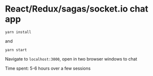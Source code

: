 # React/Redux/sagas/socket.io chat app

```
yarn install
```

and

```
yarn start
```

Navigate to `localhost:3000`, open in two browser windows to chat

Time spent: 5-6 hours over a few sessions
